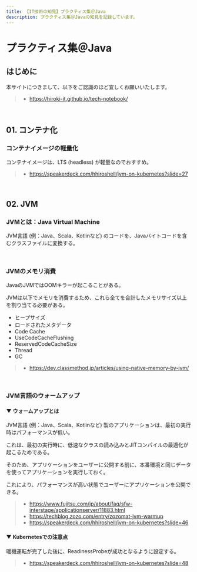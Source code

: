```yaml
---
title: 【IT技術の知見】プラクティス集＠Java
description: プラクティス集＠Javaの知見を記録しています。
---
```


# プラクティス集＠Java

## はじめに

本サイトにつきまして、以下をご認識のほど宜しくお願いいたします。

> - https://hiroki-it.github.io/tech-notebook/

<br>

## 01. コンテナ化

### コンテナイメージの軽量化

コンテナイメージは、LTS (headless) が軽量なのでおすすめ。

> - https://speakerdeck.com/hhiroshell/jvm-on-kubernetes?slide=27

<br>

## 02. JVM

### JVMとは：Java Virtual Machine

JVM言語 (例：Java、Scala、Kotlinなど) のコードを、Javaバイトコードを含むクラスファイルに変換する。

<br>

### JVMのメモリ消費

JavaのJVMではOOMキラーが起こることがある。

JVMは以下でメモリを消費するため、これら全てを合計したメモリサイズ以上を割り当てる必要がある。

- ヒープサイズ
- ロードされたメタデータ
- Code Cache
- UseCodeCacheFlushing
- ReservedCodeCacheSize
- Thread
- GC

> - https://dev.classmethod.jp/articles/using-native-memory-by-jvm/

<br>

### JVM言語のウォームアップ

#### ▼ ウォームアップとは

JVM言語 (例：Java、Scala、Kotlinなど) 製のアプリケーションは、最初の実行時はパフォーマンスが低い。

これは、最初の実行時に、低速なクラスの読み込みとJITコンパイルの最適化が起こるためである。

そのため、アプリケーションをユーザーに公開する前に、本番環境と同じデータを使ってアプリケーションを実行しておく。

これにより、パフォーマンスが高い状態でユーザーにアプリケーションを公開できる。

> - https://www.fujitsu.com/jp/about/faq/sfw-interstage/applicationserver/11883.html
> - https://techblog.zozo.com/entry/zozomat-jvm-warmup
> - https://speakerdeck.com/hhiroshell/jvm-on-kubernetes?slide=46

#### ▼ Kubernetesでの注意点

暖機運転が完了した後に、ReadinessProbeが成功となるように設定する。

> - https://speakerdeck.com/hhiroshell/jvm-on-kubernetes?slide=48

<br>
